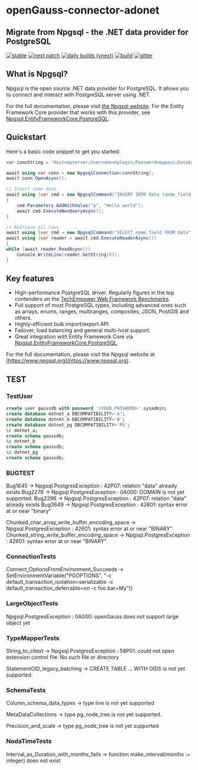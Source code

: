 # openGauss-connector-adonet 

## Migrate from Npgsql - the .NET data provider for PostgreSQL

[![stable](https://img.shields.io/nuget/v/Npgsql.svg?label=stable)](https://www.nuget.org/packages/Npgsql/)
[![next patch](https://img.shields.io/myget/npgsql/v/npgsql.svg?label=next%20patch)](https://www.myget.org/feed/npgsql/package/nuget/Npgsql)
[![daily builds (vnext)](https://img.shields.io/myget/npgsql-unstable/v/npgsql.svg?label=unstable)](https://www.myget.org/feed/npgsql-unstable/package/nuget/Npgsql)
[![build](https://img.shields.io/github/workflow/status/npgsql/npgsql/Build)](https://github.com/npgsql/npgsql/actions)
[![gitter](https://img.shields.io/badge/gitter-join%20chat-brightgreen.svg)](https://gitter.im/npgsql/npgsql)

## What is Npgsql?

Npgsql is the open source .NET data provider for PostgreSQL. It allows you to connect and interact with PostgreSQL server using .NET.

For the full documentation, please visit [the Npgsql website](https://www.npgsql.org). For the Entity Framework Core provider that works with this provider, see [Npgsql.EntityFrameworkCore.PostgreSQL](https://github.com/npgsql/efcore.pg).

## Quickstart

Here's a basic code snippet to get you started:

```csharp
var connString = "Host=myserver;Username=mylogin;Password=mypass;Database=mydatabase";

await using var conn = new NpgsqlConnection(connString);
await conn.OpenAsync();

// Insert some data
await using (var cmd = new NpgsqlCommand("INSERT INTO data (some_field) VALUES (@p)", conn))
{
    cmd.Parameters.AddWithValue("p", "Hello world");
    await cmd.ExecuteNonQueryAsync();
}

// Retrieve all rows
await using (var cmd = new NpgsqlCommand("SELECT some_field FROM data", conn))
await using (var reader = await cmd.ExecuteReaderAsync())
{
while (await reader.ReadAsync())
    Console.WriteLine(reader.GetString(0));
}
```

## Key features

* High-performance PostgreSQL driver. Regularly figures in the top contenders on the [TechEmpower Web Framework Benchmarks](https://www.techempower.com/benchmarks/).
* Full support of most PostgreSQL types, including advanced ones such as arrays, enums, ranges, multiranges, composites, JSON, PostGIS and others.
* Highly-efficient bulk import/export API.
* Failover, load balancing and general multi-host support.
* Great integration with Entity Framework Core via [Npgsql.EntityFrameworkCore.PostgreSQL](https://www.nuget.org/packages/Npgsql.EntityFrameworkCore.PostgreSQL).

For the full documentation, please visit the Npgsql website at [https://www.npgsql.org](https://www.npgsql.org).



## TEST

### TestUser

```sql
create user gaussdb with password '<YOUR_PASSWORD>' sysadmin;
create database dotnet_a DBCOMPATIBILITY='A';
create database dotnet_b DBCOMPATIBILITY='B';
create database dotnet_pg DBCOMPATIBILITY='PG';
\c dotnet_a;
create schema gaussdb;
\c dotnet_b
create schema gaussdb;
\c dotnet_pg
create schema gaussdb;
```

### BUGTEST

Bug1645 -> Npgsql.PostgresException : 42P07: relation "data" already exists
Bug2278 -> Npgsql.PostgresException : 0A000: DOMAIN is not yet supported.
Bug2296 -> Npgsql.PostgresException : 42P07: relation "data" already exists
Bug3649 -> Npgsql.PostgresException : 42601: syntax error at or near "binary"

Chunked_char_array_write_buffer_encoding_space -> Npgsql.PostgresException : 42601: syntax error at or near "BINARY"
Chunked_string_write_buffer_encoding_space -> Npgsql.PostgresException : 42601: syntax error at or near "BINARY"

###  ConnectionTests

Connect_OptionsFromEnvironment_Succeeds -> SetEnvironmentVariable("PGOPTIONS", "-c default_transaction_isolation=serializable -c default_transaction_deferrable=on -c foo.bar=My"))

### LargeObjectTests 

Npgsql.PostgresException : 0A000: openGauss does not support large object yet

### TypeMapperTests

String_to_citext -> Npgsql.PostgresException : 58P01: could not open extension control file: No such file or directory


StatementOID_legacy_batching -> CREATE TABLE ... WITH OIDS is not yet supported.


### SchemaTests

Column_schema_data_types -> type line is not yet supported

MetaDataCollections -> type pg_node_tree is not yet supported.

Precision_and_scale -> type pg_node_tree is not yet supported

### NodaTimeTests

Interval_as_Duration_with_months_fails -> function make_interval(months := integer) does not exist